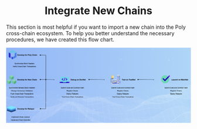 <h1 align="center">Integrate New Chains</h1>

This section is most helpful if you want to import a new chain into the Poly cross-chain ecosystem. To help you better understand the necessary procedures, we have created this flow chart.

<div align=center><img src="resources/add_chain_flow.png" alt=""/></div>

